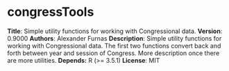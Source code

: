 # congressTools
__Title__: Simple utility functions for working with Congressional data.
__Version__: 0.9000
__Authors__: Alexander Furnas 
__Description__: Simple utility functions for working with Congressional data. The first two functions convert back and forth between year and session of Congress. More description once there are more utilities.
__Depends:__ R (>= 3.5.1)
__License__: MIT
